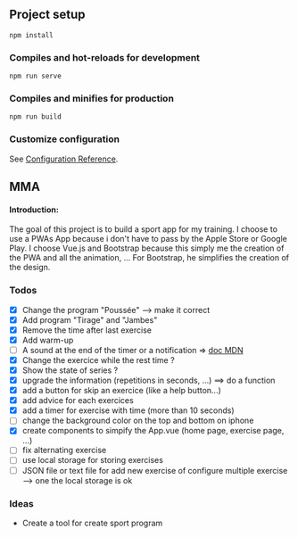 ## Project setup
```
npm install
```

### Compiles and hot-reloads for development
```
npm run serve
```

### Compiles and minifies for production
```
npm run build
```

### Customize configuration
See [Configuration Reference](https://cli.vuejs.org/config/).

## MMA

#### Introduction:
The goal of this project is to build a sport app for my training. I choose to use a PWAs App because i don't have to pass by the Apple Store or Google Play.
I choose Vue.js and Bootstrap because this simply me the creation of the PWA and all the animation, ... For Bootstrap, he simplifies the creation of the design.

### Todos

- [x] Change the program "Poussée" --> make it correct
- [x] Add program "Tirage" and "Jambes"
- [x] Remove the time after last exercise
- [x] Add warm-up
- [ ] A sound at the end of the timer or a notification => [doc MDN](https://developer.mozilla.org/en-US/docs/Web/Progressive_web_apps/Tutorials/js13kGames/Re-engageable_Notifications_Push)
- [x] Change the exercice while the rest time ?
- [x] Show the state of series ?
- [x] upgrade the information (repetitions in seconds, ...) ==> do a function
- [x] add a button for skip an exercice (like a help button...)
- [x] add advice for each exercices
- [x] add a timer for exercise with time (more than 10 seconds)
- [ ] change the background color on the top and bottom on iphone
- [x] create components to simpify the App.vue (home page, exercise page, ...)
- [ ] fix alternating exercise
- [ ] use local storage for storing exercises
- [ ] JSON file or text file for add new exercise of configure multiple exercise --> one the local storage is ok

### Ideas

- Create a tool for create sport program

